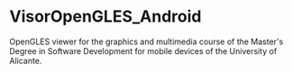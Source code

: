 # VisorOpenGLES_Android
OpenGLES viewer for the graphics and multimedia course of the Master's Degree in Software Development for mobile devices of the University of Alicante.
